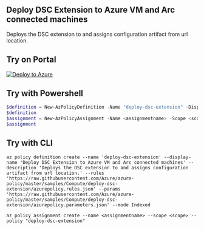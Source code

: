 ## Deploy DSC Extension to Azure VM and Arc connected machines

Deploys the DSC extension to and assigns configuration artifact from url location.

## Try on Portal

[![Deploy to Azure](http://azuredeploy.net/deploybutton.png)](https://portal.azure.com/#blade/Microsoft_Azure_Policy/CreatePolicyDefinitionBlade/uri/https%3A%2F%2Fraw.githubusercontent.com%2FAzure%2Fazure-policy%2Fmaster%2Fsamples%2FCompute%2Fdeploy-dsc-extension%2Fazurepolicy.json)

## Try with Powershell

````powershell
$definition = New-AzPolicyDefinition -Name "deploy-dsc-extension" -DisplayName "Deploy DSC Extension to Azure VM and Arc connected machines" -description "Deploys the DSC extension to and assigns configuration artifact from url location." -Policy 'https://raw.githubusercontent.com/Azure/azure-policy/master/samples/Compute/deploy-dsc-extension/azurepolicy.rules.json' -Parameter 'https://raw.githubusercontent.com/Azure/azure-policy/master/samples/Compute/deploy-dsc-extension/azurepolicy.parameters.json' -Mode Indexed
$definition
$assignment = New-AzPolicyAssignment -Name <assignmentname> -Scope <scope>  -PolicyDefinition $definition
$assignment 
````

## Try with CLI

````cli
az policy definition create --name 'deploy-dsc-extension' --display-name 'Deploy DSC Extension to Azure VM and Arc connected machines' --description 'Deploys the DSC extension to and assigns configuration artifact from url location.' --rules 'https://raw.githubusercontent.com/Azure/azure-policy/master/samples/Compute/deploy-dsc-extension/azurepolicy.rules.json' --params 'https://raw.githubusercontent.com/Azure/azure-policy/master/samples/Compute/deploy-dsc-extension/azurepolicy.parameters.json' --mode Indexed

az policy assignment create --name <assignmentname> --scope <scope> --policy "deploy-dsc-extension" 
````
